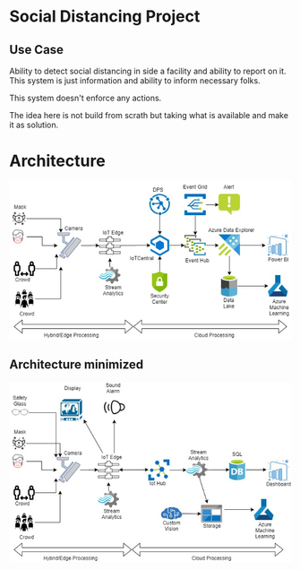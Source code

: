 # Social Distancing Project

## Use Case 

Ability to detect social distancing in side a facility and ability to report on it. 
This system is just information and ability to inform necessary folks. 

This system doesn't enforce any actions.

The idea here is not build from scrath but taking what is available and make it as solution.

# Architecture

![alt text](https://github.com/balakreshnan/sdd/blob/master/images/SocialDistancing.jpg "Architecture")

## Architecture minimized

![alt text](https://github.com/balakreshnan/sdd/blob/master/images/SocialDistance2.jpg "Architecture")
